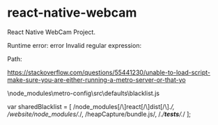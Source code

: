 # react-native-webcam

React Native WebCam Project.


Runtime error:
error Invalid regular expression: 


Path: 

https://stackoverflow.com/questions/55441230/unable-to-load-script-make-sure-you-are-either-running-a-metro-server-or-that-yo

\node_modules\metro-config\src\defaults\blacklist.js

var sharedBlacklist = [
  /node_modules[\/\\]react[\/\\]dist[\/\\].*/,
  /website\/node_modules\/.*/,
  /heapCapture\/bundle\.js/,
  /.*\/__tests__\/.*/
];
